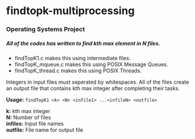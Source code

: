 # findtopk-multiprocessing
### Operating Systems Project

##### All of the codes has written to find kth max element in N files.

- findTopK1.c makes this using intermediate files.
- findTopK_mqueue.c makes this using POSIX Message Queues.
- findTopK_thread.c makes this using POSIX Threads.

Integers in input files must seperated by whitespaces.
All of the files create an output file that contains kth max integer after completing their tasks.

**Usage:** `findTopK1 <k> <N> <infile1> ...<infileN> <outfile>`

**k:** kth max integer  
**N:** Number of files  
**infiles:** Input file names  
**outfile:** File name for output file
